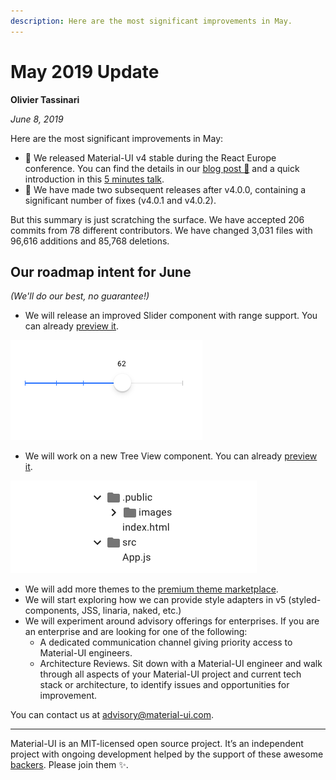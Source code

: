 ```yaml
---
description: Here are the most significant improvements in May.
---
```


# May 2019 Update

**Olivier Tassinari**

*June 8, 2019*

Here are the most significant improvements in May:

- 🎉 We released Material-UI v4 stable during the React Europe conference.
You can find the details in our [blog post 📝](https://medium.com/material-ui/material-ui-v4-is-out-4b7587d1e701) and a quick introduction in this [5 minutes talk](https://www.youtube.com/watch?v=m54_CPfbWow).
- 🐛 We have made two subsequent releases after v4.0.0, containing a significant number of fixes (v4.0.1 and v4.0.2).

But this summary is just scratching the surface. We have accepted 206 commits from 78 different contributors. We have changed 3,031 files with 96,616 additions and 85,768 deletions.

## Our roadmap intent for June

*(We'll do our best, no guarantee!)*

- We will release an improved Slider component with range support. You can already [preview it](https://deploy-preview-15703--material-ui.netlify.com/components/slider/).

![Slider](/static/blog/may-2019-update/slider.png)

- We will work on a new Tree View component. You can already [preview it](https://deploy-preview-14827--material-ui.netlify.com/components/tree-view/).

![Tree View](/static/blog/may-2019-update/tree-view.png)

- We will add more themes to the [premium theme marketplace](https://themes.material-ui.com/).
- We will start exploring how we can provide style adapters in v5 (styled-components, JSS, linaria, naked, etc.)
- We will experiment around advisory offerings for enterprises.
If you are an enterprise and are looking for one of the following:
  - A dedicated communication channel giving priority access to Material-UI engineers.
  - Architecture Reviews. Sit down with a Material-UI engineer and walk through all aspects of your Material-UI project and current tech stack or architecture, to identify issues and opportunities for improvement.

You can contact us at advisory@material-ui.com.

<hr />

Material-UI is an MIT-licensed open source project. It’s an independent project with ongoing development helped by the support of these awesome [backers](/discover-more/backers/). Please join them ✨.
